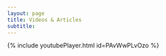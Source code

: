 ```yaml
---
layout: page
title: Videos & Articles
subtitle: 
---
```

{% include youtubePlayer.html id=PAvWwPLvOzo %}
